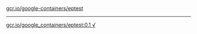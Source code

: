 [gcr.io/google-containers/eptest](https://hub.docker.com/r/abcz/eptest/tags/) 

----
[gcr.io/google_containers/eptest:0.1 √](https://hub.docker.com/r/abcz/eptest/tags/)

